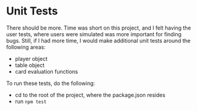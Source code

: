 Unit Tests
==========

There should be more. Time was short on this project, and I felt having the user
tests, where users were simulated was more important for finding bugs. Still, if
I had more time, I would make additional unit tests around the following areas:

* player object
* table object
* card evaluation functions

To run these tests, do the following:

* cd to the root of the project, where the package.json resides
* run `npm test`

